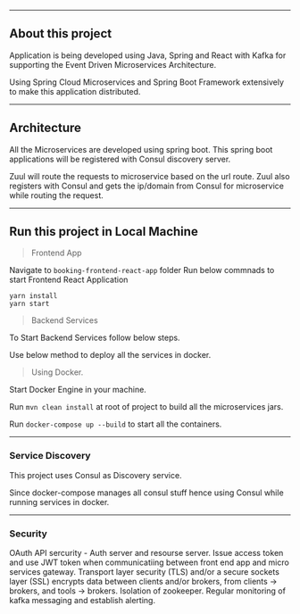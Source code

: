 
<hr>

## About this project

Application is being developed using Java, Spring and React with Kafka for supporting the Event Driven Microservices Architecture.

Using Spring Cloud Microservices and Spring Boot Framework extensively to make this application distributed. 

<hr>

## Architecture
All the Microservices are developed using spring boot. 
This spring boot applications will be registered with Consul discovery server.

Zuul will route the requests to microservice
based on the url route. Zuul also registers with Consul and gets the ip/domain from Consul for microservice while routing the request. 

<hr>

## Run this project in Local Machine

>Frontend App 

Navigate to `booking-frontend-react-app` folder
Run below commnads to start Frontend React Application

```
yarn install
yarn start
```

>Backend Services
>
To Start Backend Services follow below steps.

Use below method to deploy all the services in docker.

>Using Docker.

Start Docker Engine in your machine.

Run `mvn clean install` at root of project to build all the microservices jars.

Run `docker-compose up --build` to start all the containers.


<hr>

### Service Discovery
This project uses Consul as Discovery service.

Since docker-compose manages all consul stuff hence using Consul while running services in docker.

<hr>

### Security

OAuth API sercurity -
Auth server and resourse server. 
Issue access token and use JWT token when communicatiing between front end app and micro services gateway.
Transport layer security (TLS) and/or a secure sockets layer (SSL) encrypts data between clients and/or brokers, from clients → brokers, and tools → brokers.
Isolation of zookeeper.
Regular monitoring of kafka messaging and establish alerting.

